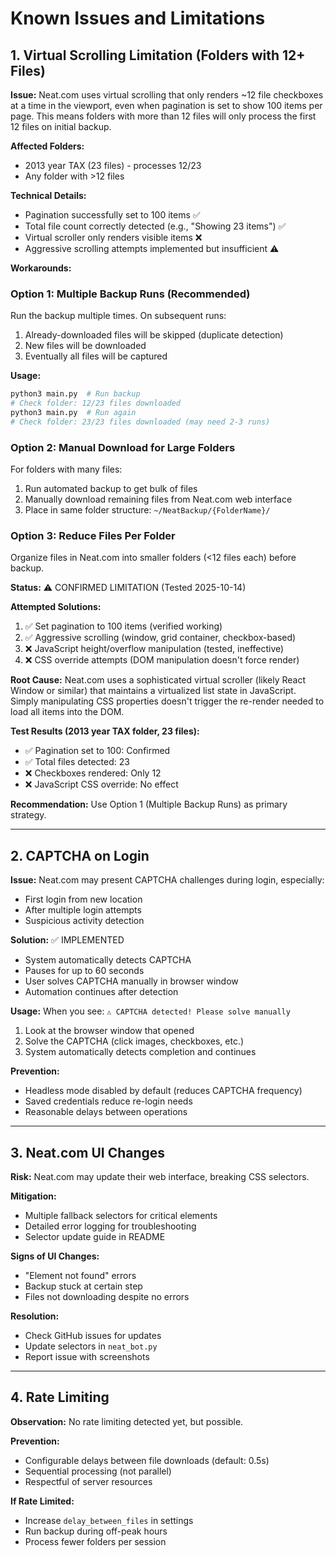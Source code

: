 # Known Issues and Limitations

## 1. Virtual Scrolling Limitation (Folders with 12+ Files)

**Issue:** Neat.com uses virtual scrolling that only renders ~12 file checkboxes at a time in the viewport, even when pagination is set to show 100 items per page. This means folders with more than 12 files will only process the first 12 files on initial backup.

**Affected Folders:**
- 2013 year TAX (23 files) - processes 12/23
- Any folder with >12 files

**Technical Details:**
- Pagination successfully set to 100 items ✅
- Total file count correctly detected (e.g., "Showing 23 items") ✅
- Virtual scroller only renders visible items ❌
- Aggressive scrolling attempts implemented but insufficient ⚠️

**Workarounds:**

### Option 1: Multiple Backup Runs (Recommended)
Run the backup multiple times. On subsequent runs:
1. Already-downloaded files will be skipped (duplicate detection)
2. New files will be downloaded
3. Eventually all files will be captured

**Usage:**
```bash
python3 main.py  # Run backup
# Check folder: 12/23 files downloaded
python3 main.py  # Run again
# Check folder: 23/23 files downloaded (may need 2-3 runs)
```

### Option 2: Manual Download for Large Folders
For folders with many files:
1. Run automated backup to get bulk of files
2. Manually download remaining files from Neat.com web interface
3. Place in same folder structure: `~/NeatBackup/{FolderName}/`

### Option 3: Reduce Files Per Folder
Organize files in Neat.com into smaller folders (<12 files each) before backup.

**Status:** ⚠️ CONFIRMED LIMITATION (Tested 2025-10-14)

**Attempted Solutions:**
1. ✅ Set pagination to 100 items (verified working)
2. ✅ Aggressive scrolling (window, grid container, checkbox-based)
3. ❌ JavaScript height/overflow manipulation (tested, ineffective)
4. ❌ CSS override attempts (DOM manipulation doesn't force render)

**Root Cause:** Neat.com uses a sophisticated virtual scroller (likely React Window or similar) that maintains a virtualized list state in JavaScript. Simply manipulating CSS properties doesn't trigger the re-render needed to load all items into the DOM.

**Test Results (2013 year TAX folder, 23 files):**
- ✅ Pagination set to 100: Confirmed
- ✅ Total files detected: 23
- ❌ Checkboxes rendered: Only 12
- ❌ JavaScript CSS override: No effect

**Recommendation:** Use Option 1 (Multiple Backup Runs) as primary strategy.

---

## 2. CAPTCHA on Login

**Issue:** Neat.com may present CAPTCHA challenges during login, especially:
- First login from new location
- After multiple login attempts
- Suspicious activity detection

**Solution:** ✅ IMPLEMENTED
- System automatically detects CAPTCHA
- Pauses for up to 60 seconds
- User solves CAPTCHA manually in browser window
- Automation continues after detection

**Usage:**
When you see: `⚠️ CAPTCHA detected! Please solve manually`
1. Look at the browser window that opened
2. Solve the CAPTCHA (click images, checkboxes, etc.)
3. System automatically detects completion and continues

**Prevention:**
- Headless mode disabled by default (reduces CAPTCHA frequency)
- Saved credentials reduce re-login needs
- Reasonable delays between operations

---

## 3. Neat.com UI Changes

**Risk:** Neat.com may update their web interface, breaking CSS selectors.

**Mitigation:**
- Multiple fallback selectors for critical elements
- Detailed error logging for troubleshooting
- Selector update guide in README

**Signs of UI Changes:**
- "Element not found" errors
- Backup stuck at certain step
- Files not downloading despite no errors

**Resolution:**
- Check GitHub issues for updates
- Update selectors in `neat_bot.py`
- Report issue with screenshots

---

## 4. Rate Limiting

**Observation:** No rate limiting detected yet, but possible.

**Prevention:**
- Configurable delays between file downloads (default: 0.5s)
- Sequential processing (not parallel)
- Respectful of server resources

**If Rate Limited:**
- Increase `delay_between_files` in settings
- Run backup during off-peak hours
- Process fewer folders per session
